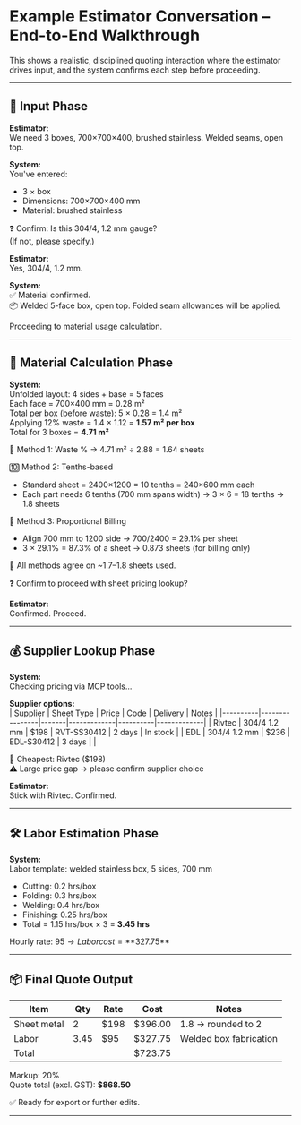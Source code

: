 # Example Estimator Conversation – End-to-End Walkthrough

This shows a realistic, disciplined quoting interaction where the estimator drives input, and the system confirms each step before proceeding.

---

## 💬 Input Phase

**Estimator:**  
We need 3 boxes, 700×700×400, brushed stainless. Welded seams, open top.

**System:**  
You've entered:

- 3 × box
- Dimensions: 700×700×400 mm
- Material: brushed stainless

❓ Confirm: Is this 304/4, 1.2 mm gauge?  
(If not, please specify.)

**Estimator:**  
Yes, 304/4, 1.2 mm.

**System:**  
✅ Material confirmed.  
📦 Welded 5-face box, open top. Folded seam allowances will be applied.

Proceeding to material usage calculation.

---

## 📐 Material Calculation Phase

**System:**  
Unfolded layout: 4 sides + base = 5 faces  
Each face = 700×400 mm = 0.28 m²  
Total per box (before waste): 5 × 0.28 = 1.4 m²  
Applying 12% waste = 1.4 × 1.12 = **1.57 m² per box**  
Total for 3 boxes = **4.71 m²**

🔢 Method 1: Waste % → 4.71 m² ÷ 2.88 = 1.64 sheets

🔟 Method 2: Tenths-based

- Standard sheet = 2400×1200 = 10 tenths = 240×600 mm each
- Each part needs 6 tenths (700 mm spans width) → 3 × 6 = 18 tenths → 1.8 sheets

📏 Method 3: Proportional Billing

- Align 700 mm to 1200 side → 700/2400 = 29.1% per sheet
- 3 × 29.1% = 87.3% of a sheet → 0.873 sheets (for billing only)

📝 All methods agree on ~1.7–1.8 sheets used.

❓ Confirm to proceed with sheet pricing lookup?

**Estimator:**  
Confirmed. Proceed.

---

## 💰 Supplier Lookup Phase

**System:**  
Checking pricing via MCP tools...

**Supplier options:**  
| Supplier | Sheet Type | Price | Code | Delivery | Notes |
|----------|----------------|-------|-------------|----------|-------------|
| Rivtec | 304/4 1.2 mm | $198 | RVT-SS30412 | 2 days | In stock |
| EDL | 304/4 1.2 mm | $236 | EDL-S30412 | 3 days | |

📌 Cheapest: Rivtec ($198)  
⚠️ Large price gap → please confirm supplier choice

**Estimator:**  
Stick with Rivtec. Confirmed.

---

## 🛠️ Labor Estimation Phase

**System:**  
Labor template: welded stainless box, 5 sides, 700 mm

- Cutting: 0.2 hrs/box
- Folding: 0.3 hrs/box
- Welding: 0.4 hrs/box
- Finishing: 0.25 hrs/box
- Total = 1.15 hrs/box × 3 = **3.45 hrs**

Hourly rate: $95 → Labor cost = **$327.75**

---

## 📦 Final Quote Output

| Item        | Qty  | Rate | Cost    | Notes                  |
| ----------- | ---- | ---- | ------- | ---------------------- |
| Sheet metal | 2    | $198 | $396.00 | 1.8 → rounded to 2     |
| Labor       | 3.45 | $95  | $327.75 | Welded box fabrication |
| Total       |      |      | $723.75 |                        |

Markup: 20%  
Quote total (excl. GST): **$868.50**

✅ Ready for export or further edits.

---
